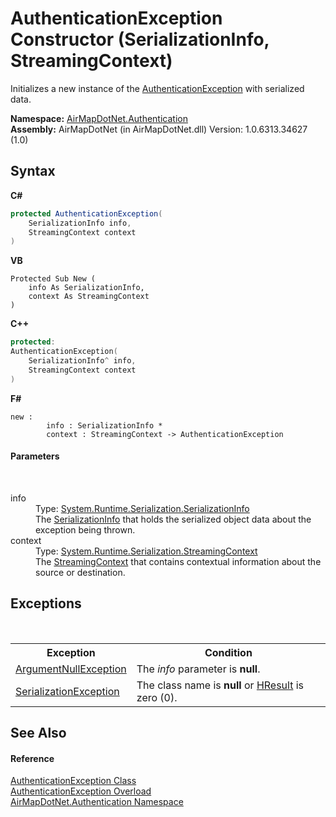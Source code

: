 # AuthenticationException Constructor (SerializationInfo, StreamingContext)
 

Initializes a new instance of the <a href="T_AirMapDotNet_Authentication_AuthenticationException">AuthenticationException</a> with serialized data.

**Namespace:**&nbsp;<a href="N_AirMapDotNet_Authentication">AirMapDotNet.Authentication</a><br />**Assembly:**&nbsp;AirMapDotNet (in AirMapDotNet.dll) Version: 1.0.6313.34627 (1.0)

## Syntax

**C#**<br />
``` C#
protected AuthenticationException(
	SerializationInfo info,
	StreamingContext context
)
```

**VB**<br />
``` VB
Protected Sub New ( 
	info As SerializationInfo,
	context As StreamingContext
)
```

**C++**<br />
``` C++
protected:
AuthenticationException(
	SerializationInfo^ info, 
	StreamingContext context
)
```

**F#**<br />
``` F#
new : 
        info : SerializationInfo * 
        context : StreamingContext -> AuthenticationException
```


#### Parameters
&nbsp;<dl><dt>info</dt><dd>Type: <a href="http://msdn2.microsoft.com/en-us/library/a9b6042e" target="_blank">System.Runtime.Serialization.SerializationInfo</a><br />The <a href="http://msdn2.microsoft.com/en-us/library/a9b6042e" target="_blank">SerializationInfo</a> that holds the serialized object data about the exception being thrown.</dd><dt>context</dt><dd>Type: <a href="http://msdn2.microsoft.com/en-us/library/t16abws5" target="_blank">System.Runtime.Serialization.StreamingContext</a><br />The <a href="http://msdn2.microsoft.com/en-us/library/t16abws5" target="_blank">StreamingContext</a> that contains contextual information about the source or destination.</dd></dl>

## Exceptions
&nbsp;<table><tr><th>Exception</th><th>Condition</th></tr><tr><td><a href="http://msdn2.microsoft.com/en-us/library/27426hcy" target="_blank">ArgumentNullException</a></td><td>The *info* parameter is <b>null</b>.</td></tr><tr><td><a href="http://msdn2.microsoft.com/en-us/library/akw26cdk" target="_blank">SerializationException</a></td><td>The class name is <b>null</b> or <a href="http://msdn2.microsoft.com/en-us/library/sh5cw61c" target="_blank">HResult</a> is zero (0).</td></tr></table>

## See Also


#### Reference
<a href="T_AirMapDotNet_Authentication_AuthenticationException">AuthenticationException Class</a><br /><a href="Overload_AirMapDotNet_Authentication_AuthenticationException__ctor">AuthenticationException Overload</a><br /><a href="N_AirMapDotNet_Authentication">AirMapDotNet.Authentication Namespace</a><br />